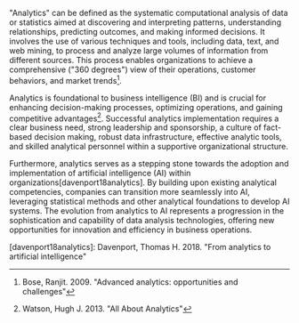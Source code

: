 "Analytics" can be defined as the systematic computational analysis of data or statistics aimed at discovering and interpreting patterns, understanding relationships, predicting outcomes, and making informed decisions. It involves the use of various techniques and tools, including data, text, and web mining, to process and analyze large volumes of information from different sources. This process enables organizations to achieve a comprehensive ("360 degrees") view of their operations, customer behaviors, and market trends[^bose09analytics].

Analytics is foundational to business intelligence (BI) and is crucial for enhancing decision-making processes, optimizing operations, and gaining competitive advantages[^watson13analytics]. Successful analytics implementation requires a clear business need, strong leadership and sponsorship, a culture of fact-based decision making, robust data infrastructure, effective analytic tools, and skilled analytical personnel within a supportive organizational structure.

Furthermore, analytics serves as a stepping stone towards the adoption and implementation of artificial intelligence (AI) within organizations[davenport18analytics]. By building upon existing analytical competencies, companies can transition more seamlessly into AI, leveraging statistical methods and other analytical foundations to develop AI systems. The evolution from analytics to AI represents a progression in the sophistication and capability of data analysis technologies, offering new opportunities for innovation and efficiency in business operations.

[^bose09analytics]: Bose, Ranjit. 2009. "Advanced analytics: opportunities and challenges"

[^watson13analytics]: Watson, Hugh J. 2013. "All About Analytics"

[davenport18analytics]: Davenport, Thomas H. 2018. "From analytics to artificial intelligence"
